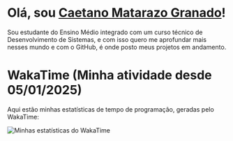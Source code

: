 # Olá, sou [Caetano Matarazo Granado](https://github.com/Caetas123)!

Sou estudante do Ensino Médio integrado com um curso técnico de Desenvolvimento de Sistemas, e com isso quero me aprofundar mais nesses mundo e com o GitHub, 
é onde posto meus projetos em andamento.


# WakaTime (Minha atividade desde 05/01/2025)

Aqui estão minhas estatísticas de tempo de programação, geradas pelo WakaTime:

![Minhas estatísticas do WakaTime](https://wakatime.com/share/@Caetas123/863f6e6b-2ba2-4f78-b5cc-3d251e80a51a.svg)
